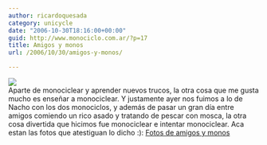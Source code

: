 ```yaml
---
author: ricardoquesada
category: unicycle
date: "2006-10-30T18:16:00+00:00"
guid: http://www.monociclo.com.ar/?p=17
title: Amigos y monos
url: /2006/10/30/amigos-y-monos/

---
```

[![](http://lh3.google.com/ricardoquesada/RUVfOKN5ABI/AAAAAAAAA2M/FmFWJXbqUBw/Manzanares%20-%20octubre%202006%20021.jpg?imgmax=800)](http://lh3.google.com/ricardoquesada/RUVfOKN5ABI/AAAAAAAAA2M/FmFWJXbqUBw/Manzanares%20-%20octubre%202006%20021.jpg?imgmax=800)  
Aparte de monociclear y aprender nuevos trucos, la otra cosa que me gusta mucho es enseñar a monociclear. Y justamente ayer nos fuimos a lo de Nacho con los dos monociclos, y además de pasar un gran día entre amigos comiendo un rico asado y tratando de pescar con mosca, la otra cosa divertida que hicimos fue monociclear e intentar monociclear. Aca estan las fotos que atestiguan lo dicho :): [Fotos de amigos y monos  
](http://picasaweb.google.com/ricardoquesada/MonocicleandoEnLoDeNacho)
